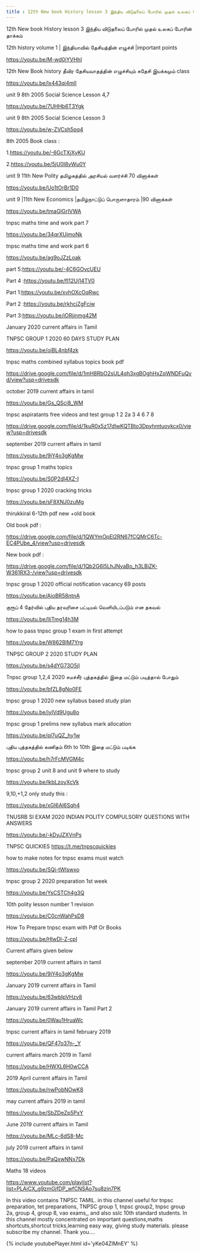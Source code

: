```yaml
---
title : 12th New book History lesson 3 இந்திய விடுதலைப் போரில் முதல் உலகப் போரின் தாக்கம்
---
```


12th New book History lesson 3 இந்திய விடுதலைப் போரில் முதல் உலகப் போரின் தாக்கம்

12th history volume 1 | இந்தியாவில் தேசியத்தின் எழுச்சி |important points 

https://youtu.be/M-wd0iYVHhI

12th New Book history தீவிர தேசியவாதத்தின் எழுச்சியும் சுதேசி இயக்கமும் class

https://youtu.be/lx443qi4mlI

unit 9 8th 2005 Social Science Lesson 4,7

https://youtu.be/7UHHb6T3Ygk

unit 9 8th 2005 Social Science Lesson 3

https://youtu.be/w-ZVCsh5pq4

8th 2005 Book class :

1.https://youtu.be/-6GcTXjXyKU

2.https://youtu.be/5jU0I8yWu0Y

unit 9 11th New Polity தமிழகத்தில் அரசியல் வளர்ச்சி 70 வினாக்கள்

https://youtu.be/Uo1tOrBr1D0

unit 9 |11th New Economics |தமிழ்நாட்டுப் பொருளாதாரம் |90 வினாக்கள்

https://youtu.be/tmaGIGrIVWA

tnpsc maths time and work part 7

https://youtu.be/34qrXUjmoNk

tnpsc maths time and work part 6

https://youtu.be/ag9oJZzLoak

part 5:https://youtu.be/-4C6GOvcUEU

Part 4 :https://youtu.be/fI12Uj14TV0

Part 1:https://youtu.be/xvhOXcOqRwc

Part 2 :https://youtu.be/rkhcjZgFcjw

Part 3:https://youtu.be/iORjjnmg42M

January 2020 current affairs in Tamil

TNPSC GROUP 1 2020 60 DAYS STUDY PLAN

https://youtu.be/oiBL4nbf4zk

tnpsc maths combined syllabus topics book pdf

https://drive.google.com/file/d/1mH8RbO2sUL4qh3xgBOghHxZqWNDFuQvd/view?usp=drivesdk

october 2019 current affairs in tamil

https://youtu.be/Gs_QSci8_WM

tnpsc aspiratants free videos and test group 1 2 2a 3 4 6 7 8

https://drive.google.com/file/d/1kuR0x5z17dlwKQTBto3Dpyhmtuovkcx0/view?usp=drivesdk

september 2019 current affairs in tamil

https://youtu.be/9jY4o3gKgMw

tnpsc group 1 maths topics

https://youtu.be/S0P2dl4XZ-I

tnpsc group 1 2020 cracking tricks

https://youtu.be/sF8XNJ0zuMg

thirukkiral 6-12th pdf new +old book

Old book pdf :

https://drive.google.com/file/d/1QWYmOpEl2RN67fCQMrC6Tc-EC4PUbe_4/view?usp=drivesdk

New book pdf :

https://drive.google.com/file/d/1Qb2G6l5LhJNyaBo_h3LBiZK-W361RX3-/view?usp=drivesdk

tnpsc group 1 2020 official notification vacancy 69 posts

https://youtu.be/AioBR58ntnA

குரூப் 4 தேர்வில் புதிய தரவரிசை பட்டியல் வெளியிடப்படும் என தகவல்

https://youtu.be/lIiTmg14h3M

how to pass tnpsc group 1 exam in first attempt

https://youtu.be/W862BlM7Yrg

TNPSC GROUP 2 2020 STUDY PLAN

https://youtu.be/s4dYG73O5jI


Tnpsc group 1,2,4 2020 சமச்சீர் புத்தகத்தில் இதை மட்டும் படித்தால் போதும்

https://youtu.be/bfZL8gNo0FE

tnpsc group 1 2020 new syllabus based study plan

https://youtu.be/jyIVd9Ugu8o

tnpsc group 1 prelims new syllabus mark allocation

https://youtu.be/pl7uQZ_hy1w

புதிய புத்தகத்தில் கணிதம் 6th to 10th  இதை மட்டும் படிங்க

https://youtu.be/h7rFcMVGM4c

tnpsc group 2 unit 8 and unit 9 where to study

https://youtu.be/lkbLzoyXcVk

9,10,+1,2 only study this :

https://youtu.be/xGI6Al6Sqh4

TNUSRB SI EXAM 2020 INDIAN POLITY COMPULSORY QUESTIONS WITH ANSWERS

https://youtu.be/-kDyJZXVnPs

TNPSC QUICKIES
https://t.me/tnpscquickies

how to make notes for tnpsc exams must watch

https://youtu.be/SQj-tWIswxo

tnpsc group 2 2020 preparation 1st week

https://youtu.be/YsCSTCh4g3Q

10th polity lesson number 1 revision

https://youtu.be/C0cnWahPsD8

How To Prepare tnpsc exam with Pdf Or Books

https://youtu.be/HlwDl-Z-cpI

Current affairs given below 

september 2019 current affairs in tamil

https://youtu.be/9jY4o3gKgMw

January 2019 current affairs in Tamil

https://youtu.be/63wbIpVHzv8

January 2019 current affairs in Tamil Part 2

https://youtu.be/0Wau1HruaWc

tnpsc current affairs in tamil february 2019

https://youtu.be/QF47o37n-_Y

current affairs march 2019 in Tamil

https://youtu.be/HWXL6H0wCCA

2019 April current affairs in Tamil

https://youtu.be/nwPobNOwK8

may current affairs 2019 in tamil

https://youtu.be/SbZDeZp5PxY

June 2019 current affairs in Tamil

https://youtu.be/MLc-6dS8-Mc

july 2019 current affairs in tamil

https://youtu.be/PaQxwNNx7Dk

Maths 18 videos

https://www.youtube.com/playlist?list=PLAiCX_g9zmGjfDP_wfCNSAo7su8zin7PK

In this video contains TNPSC TAMIL. in this channel useful for tnpsc preparation, tet preparations, TNPSC group 1, tnpsc group2, tnpsc group 2a, group 4, group 8, vao exams,, and also sslc 10th standard students. In this channel mostly concentrated on important questions,maths shortcuts,shortcut tricks,learning easy way, giving study materials. please subscribe my channel. Thank you....



{% include youtubePlayer.html id='yKe04ZIMnEY' %}

